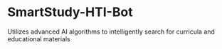 # SmartStudy-HTI-Bot
Utilizes advanced AI algorithms to intelligently search for curricula and educational materials
